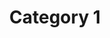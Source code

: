 ---
title:       Category 1
description: These articles all have a category of Category 1
name:        Category 1
mode:        button
type:        secondary
link:        /category/category1
---